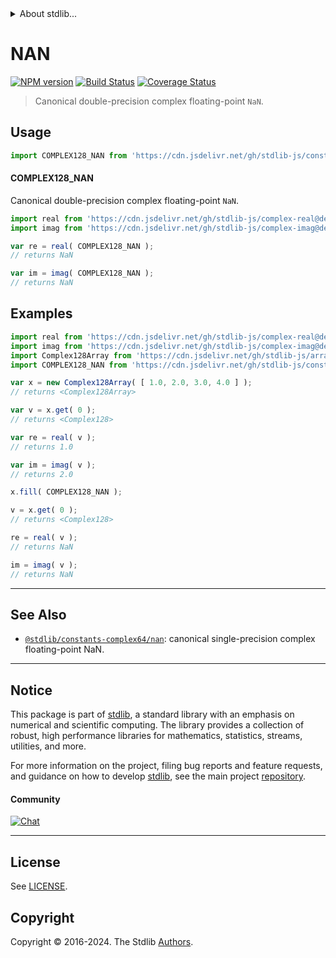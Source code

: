 <!--

@license Apache-2.0

Copyright (c) 2024 The Stdlib Authors.

Licensed under the Apache License, Version 2.0 (the "License");
you may not use this file except in compliance with the License.
You may obtain a copy of the License at

   http://www.apache.org/licenses/LICENSE-2.0

Unless required by applicable law or agreed to in writing, software
distributed under the License is distributed on an "AS IS" BASIS,
WITHOUT WARRANTIES OR CONDITIONS OF ANY KIND, either express or implied.
See the License for the specific language governing permissions and
limitations under the License.

-->


<details>
  <summary>
    About stdlib...
  </summary>
  <p>We believe in a future in which the web is a preferred environment for numerical computation. To help realize this future, we've built stdlib. stdlib is a standard library, with an emphasis on numerical and scientific computation, written in JavaScript (and C) for execution in browsers and in Node.js.</p>
  <p>The library is fully decomposable, being architected in such a way that you can swap out and mix and match APIs and functionality to cater to your exact preferences and use cases.</p>
  <p>When you use stdlib, you can be absolutely certain that you are using the most thorough, rigorous, well-written, studied, documented, tested, measured, and high-quality code out there.</p>
  <p>To join us in bringing numerical computing to the web, get started by checking us out on <a href="https://github.com/stdlib-js/stdlib">GitHub</a>, and please consider <a href="https://opencollective.com/stdlib">financially supporting stdlib</a>. We greatly appreciate your continued support!</p>
</details>

# NAN

[![NPM version][npm-image]][npm-url] [![Build Status][test-image]][test-url] [![Coverage Status][coverage-image]][coverage-url] <!-- [![dependencies][dependencies-image]][dependencies-url] -->

> Canonical double-precision complex floating-point `NaN`.



<section class="usage">

## Usage

```javascript
import COMPLEX128_NAN from 'https://cdn.jsdelivr.net/gh/stdlib-js/constants-complex128-nan@v0.2.1-deno/mod.js';
```

#### COMPLEX128_NAN

Canonical double-precision complex floating-point `NaN`.

```javascript
import real from 'https://cdn.jsdelivr.net/gh/stdlib-js/complex-real@deno/mod.js';
import imag from 'https://cdn.jsdelivr.net/gh/stdlib-js/complex-imag@deno/mod.js';

var re = real( COMPLEX128_NAN );
// returns NaN

var im = imag( COMPLEX128_NAN );
// returns NaN
```

</section>

<!-- /.usage -->

<section class="examples">

## Examples

<!-- eslint no-undef: "error" -->

```javascript
import real from 'https://cdn.jsdelivr.net/gh/stdlib-js/complex-real@deno/mod.js';
import imag from 'https://cdn.jsdelivr.net/gh/stdlib-js/complex-imag@deno/mod.js';
import Complex128Array from 'https://cdn.jsdelivr.net/gh/stdlib-js/array-complex128@deno/mod.js';
import COMPLEX128_NAN from 'https://cdn.jsdelivr.net/gh/stdlib-js/constants-complex128-nan@v0.2.1-deno/mod.js';

var x = new Complex128Array( [ 1.0, 2.0, 3.0, 4.0 ] );
// returns <Complex128Array>

var v = x.get( 0 );
// returns <Complex128>

var re = real( v );
// returns 1.0

var im = imag( v );
// returns 2.0

x.fill( COMPLEX128_NAN );

v = x.get( 0 );
// returns <Complex128>

re = real( v );
// returns NaN

im = imag( v );
// returns NaN
```

</section>

<!-- /.examples -->

<!-- Section for related `stdlib` packages. Do not manually edit this section, as it is automatically populated. -->

<section class="related">

* * *

## See Also

-   <span class="package-name">[`@stdlib/constants-complex64/nan`][@stdlib/constants/complex64/nan]</span><span class="delimiter">: </span><span class="description">canonical single-precision complex floating-point NaN.</span>

</section>

<!-- /.related -->

<!-- Section for all links. Make sure to keep an empty line after the `section` element and another before the `/section` close. -->


<section class="main-repo" >

* * *

## Notice

This package is part of [stdlib][stdlib], a standard library with an emphasis on numerical and scientific computing. The library provides a collection of robust, high performance libraries for mathematics, statistics, streams, utilities, and more.

For more information on the project, filing bug reports and feature requests, and guidance on how to develop [stdlib][stdlib], see the main project [repository][stdlib].

#### Community

[![Chat][chat-image]][chat-url]

---

## License

See [LICENSE][stdlib-license].


## Copyright

Copyright &copy; 2016-2024. The Stdlib [Authors][stdlib-authors].

</section>

<!-- /.stdlib -->

<!-- Section for all links. Make sure to keep an empty line after the `section` element and another before the `/section` close. -->

<section class="links">

[npm-image]: http://img.shields.io/npm/v/@stdlib/constants-complex128-nan.svg
[npm-url]: https://npmjs.org/package/@stdlib/constants-complex128-nan

[test-image]: https://github.com/stdlib-js/constants-complex128-nan/actions/workflows/test.yml/badge.svg?branch=v0.2.1
[test-url]: https://github.com/stdlib-js/constants-complex128-nan/actions/workflows/test.yml?query=branch:v0.2.1

[coverage-image]: https://img.shields.io/codecov/c/github/stdlib-js/constants-complex128-nan/main.svg
[coverage-url]: https://codecov.io/github/stdlib-js/constants-complex128-nan?branch=main

<!--

[dependencies-image]: https://img.shields.io/david/stdlib-js/constants-complex128-nan.svg
[dependencies-url]: https://david-dm.org/stdlib-js/constants-complex128-nan/main

-->

[chat-image]: https://img.shields.io/gitter/room/stdlib-js/stdlib.svg
[chat-url]: https://app.gitter.im/#/room/#stdlib-js_stdlib:gitter.im

[stdlib]: https://github.com/stdlib-js/stdlib

[stdlib-authors]: https://github.com/stdlib-js/stdlib/graphs/contributors

[umd]: https://github.com/umdjs/umd
[es-module]: https://developer.mozilla.org/en-US/docs/Web/JavaScript/Guide/Modules

[deno-url]: https://github.com/stdlib-js/constants-complex128-nan/tree/deno
[deno-readme]: https://github.com/stdlib-js/constants-complex128-nan/blob/deno/README.md
[umd-url]: https://github.com/stdlib-js/constants-complex128-nan/tree/umd
[umd-readme]: https://github.com/stdlib-js/constants-complex128-nan/blob/umd/README.md
[esm-url]: https://github.com/stdlib-js/constants-complex128-nan/tree/esm
[esm-readme]: https://github.com/stdlib-js/constants-complex128-nan/blob/esm/README.md
[branches-url]: https://github.com/stdlib-js/constants-complex128-nan/blob/main/branches.md

[stdlib-license]: https://raw.githubusercontent.com/stdlib-js/constants-complex128-nan/main/LICENSE

<!-- <related-links> -->

[@stdlib/constants/complex64/nan]: https://github.com/stdlib-js/constants-complex64-nan/tree/deno

<!-- </related-links> -->

</section>

<!-- /.links -->
